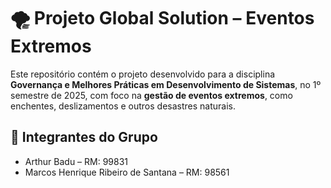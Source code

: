 # 🌪️ Projeto Global Solution – Eventos Extremos

Este repositório contém o projeto desenvolvido para a disciplina **Governança e Melhores Práticas em Desenvolvimento de Sistemas**, no 1º semestre de 2025, com foco na **gestão de eventos extremos**, como enchentes, deslizamentos e outros desastres naturais.


## 👥 Integrantes do Grupo

- Arthur Badu – RM: 99831  
- Marcos Henrique Ribeiro de Santana – RM: 98561


